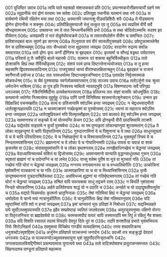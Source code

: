 001  युधिष्ठिर उवाच
001a त्वयि याते महाबाहो संशप्तकबलं प्रति
001c प्रयत्नमकरोत्तीव्रमाचार्यो ग्रहणे मम
002a व्यूढानीकं वयं द्रोणं वरयामः स्म सर्वशः
002c प्रतिव्यूह्य रथानीकं यतमानं तथा रणे
003a स वार्यमाणो रथिभी रक्षितेन मया तथा
003c अस्मानपि जघानाशु पीडयन्निशितैः शरैः
004a ते पीड्यमाना द्रोणेन द्रोणानीकं न शक्नुमः
004c प्रतिवीक्षितुमप्याजौ भेत्तुं तत्कुत एव तु
005a वयं त्वप्रतिमं वीर्ये सर्वे सौभद्रमात्मजम्
005c उक्तवन्तः स्म ते तात भिन्ध्यनीकमिति प्रभो
006a स तथा चोदितोऽस्माभिः सदश्व इव वीर्यवान्
006c असह्यमपि तं भारं वोढुमेवोपचक्रमे
007a स तवास्त्रोपदेशेन वीर्येण च समन्वितः
007c प्राविशत्तद्बलं बालः सुपर्ण इव सागरम्
008a तेऽनुयाता वयं वीरं सात्वतीपुत्रमाहवे
008c प्रवेष्टुकामास्तेनैव येन स प्राविशच्चमूम्
009a ततः सैन्धवको राजा क्षुद्रस्तात जयद्रथः
009c वरदानेन रुद्रस्य सर्वान्नः समवारयत्
010a ततो द्रोणः कृपः कर्णो द्रौणिश्च स बृहद्बलः
010c कृतवर्मा च सौभद्रं षड्रथाः पर्यवारयन्
011a परिवार्य तु तैः सर्वैर्युधि बालो महारथैः
011c यतमानः परं शक्त्या बहुभिर्विरथीकृतः
012a ततो दौःशासनिः क्षिप्रं तथा तैर्विरथीकृतम्
012c संशयं परमं प्राप्य दिष्टान्तेनाभ्ययोजयत्
013a स तु हत्वा सहस्राणि द्विपाश्वरथसादिनाम्
013c राजपुत्रशतं चाग्र्यं वीरांश्चालक्षितान्बहून्
014a बृहद्बलं च राजानं स्वर्गेणाजौ प्रयोज्य ह
014c ततः परमधर्मात्मा दिष्टान्तमुपजग्मिवान्
015a एतावदेव निर्वृत्तमस्माकं शोकवर्धनम्
015c स चैवं पुरुषव्याघ्रः स्वर्गलोकमवाप्तवान्
016  सञ्जय उवाच
016a ततोऽर्जुनो वचः श्रुत्वा धर्मराजेन भाषितम्
016c हा पुत्र इति निःश्वस्य व्यथितो न्यपतद्भुवि
017a विषण्णवदनाः सर्वे परिगृह्य धनञ्जयम्
017c नेत्रैरनिमिषैर्दीनाः प्रत्यवेक्षन्परस्परम्
018a प्रतिलभ्य ततः संज्ञां वासविः क्रोधमूर्छितः
018c कम्पमानो ज्वरेणेव निःश्वसंश्च मुहुर्मुहुः
019a पाणिं पाणौ विनिष्पिष्य श्वसमानोऽश्रुनेत्रवान्
019c उन्मत्त इव विप्रेक्षन्निदं वचनमब्रवीत्
020a सत्यं वः प्रतिजानामि श्वोऽस्मि हन्ता जयद्रथम्
020c न चेद्वधभयाद्भीतो धार्तराष्ट्रान्प्रहास्यति
021a न चास्माञ्शरणं गच्छेत्कृष्णं वा पुरुषोत्तमम्
021c भवन्तं वा महाराज श्वोऽस्मि हन्ता जयद्रथम्
022a धार्तराष्ट्रप्रियकरं मयि विस्मृतसौहृदम्
022c पापं बालवधे हेतुं श्वोऽस्मि हन्ता जयद्रथम्
023a रक्षमाणाश्च तं सङ्ख्ये ये मां योत्स्यन्ति केचन
023c अपि द्रोणकृपौ वीरौ छादयिष्यामि ताञ्शरैः
024a यद्येतदेवं सङ्ग्रामे न कुर्यां पुरुषर्षभाः
024c मा स्म पुण्यकृतां लोकान्प्राप्नुयां शूरसम्मतान्
025a ये लोका मातृहन्तॄणां ये चापि पितृघातिनाम्
025c गुरुदारगामिनां ये च पिशुनानां च ये तथा
026a साधूनसूयतां ये च ये चापि परिवादिनाम्
026c ये च निक्षेपहर्तॄणां ये च विश्वासघातिनाम्
027a भुक्तपूर्वां स्त्रियं ये च निन्दतामघशंसिनाम्
027c ब्रह्मघ्नानां च ये लोका ये च गोघातिनामपि
028a पायसं वा यवान्नं वा शाकं कृसरमेव वा
028c संयावापूपमांसानि ये च लोका वृथाश्नताम्
028e तानह्नैवाधिगच्छेयं न चेद्धन्यां जयद्रथम्
029a वेदाध्यायिनमत्यर्थं संशितं वा द्विजोत्तमम्
029c अवमन्यमानो यान्याति वृद्धान्साधूंस्तथा गुरून्
030a स्पृशतां ब्राह्मणं गां च पादेनाग्निं च यां लभेत्
030c याप्सु श्लेष्म पुरीषं वा मूत्रं वा मुञ्चतां गतिः
030e तां गच्छेयं गतिं घोरां न चेद्धन्यां जयद्रथम्
031a नग्नस्य स्नायमानस्य या च वन्ध्यातिथेर्गतिः
031c उत्कोचिनां मृषोक्तीनां वञ्चकानां च या गतिः
031e आत्मापहारिणां या च या च मिथ्याभिशंसिनाम्
032a भृत्यैः सन्दृश्यमानानां पुत्रदाराश्रितैस्तथा
032c असंविभज्य क्षुद्राणां या गतिर्मृष्टमश्नताम्
032e तां गच्छेयं गतिं घोरां न चेद्धन्यां जयद्रथम्
033a संश्रितं वापि यस्त्यक्त्वा साधुं तद्वचने रतम्
033c न बिभर्ति नृशंसात्मा निन्दते चोपकारिणम्
034a अर्हते प्रातिवेश्याय श्राद्धं यो न ददाति च
034c अनर्हते च यो दद्याद्वृषलीपत्युरेव च
035a मद्यपो भिन्नमर्यादः कृतघ्नो भ्रातृनिन्दकः
035c तेषां गतिमियां क्षिप्रं न चेद्धन्यां जयद्रथम्
036a धर्मादपेता ये चान्ये मया नात्रानुकीर्तिताः
036c ये चानुकीर्तिताः क्षिप्रं तेषां गतिमवाप्नुयाम्
036e यदि व्युष्टामिमां रात्रिं श्वो न हन्यां जयद्रथम्
037a इमां चाप्यपरां भूयः प्रतिज्ञां मे निबोधत
037c यद्यस्मिन्नहते पापे सूर्योऽस्तमुपयास्यति
037e इहैव सम्प्रवेष्टाहं ज्वलितं जातवेदसम्
038a असुरसुरमनुष्याः पक्षिणो वोरगा वा पितृरजनिचरा वा ब्रह्मदेवर्षयो वा
038c चरमचरमपीदं यत्परं चापि तस्मात्तदपि मम रिपुं तं रक्षितुं नैव शक्ताः
039a यदि विशति रसातलं तदग्र्यं वियदपि देवपुरं दितेः पुरं वा
039c तदपि शरशतैरहं प्रभाते भृशमभिपत्य रिपोः शिरोऽभिहर्ता
040a एवमुक्त्वा विचिक्षेप गाण्डीवं सव्यदक्षिणम्
040c तस्य शब्दमतिक्रम्य धनुःशब्दोऽस्पृशद्दिवम्
041a अर्जुनेन प्रतिज्ञाते पाञ्चजन्यं जनार्दनः
041c प्रदध्मौ तत्र सङ्क्रुद्धो देवदत्तं धनञ्जयः
042a स पाञ्चजन्योऽच्युतवक्त्रवायुना भृशं सुपूर्णोदरनिःसृतध्वनिः
042c जगत्सपातालवियद्दिगीश्वरं प्रकम्पयामास युगात्यये यथा
043a ततो वादित्रघोषाश्च प्रादुरासन्समन्ततः
043c सिंहनादाश्च पाण्डूनां प्रतिज्ञाते महात्मना


